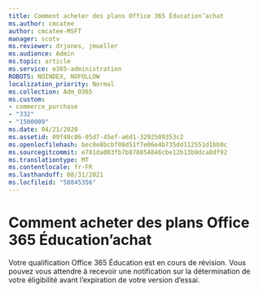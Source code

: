 ```yaml
---
title: Comment acheter des plans Office 365 Éducation’achat
ms.author: cmcatee
author: cmcatee-MSFT
manager: scotv
ms.reviewer: drjones, jmueller
ms.audience: Admin
ms.topic: article
ms.service: o365-administration
ROBOTS: NOINDEX, NOFOLLOW
localization_priority: Normal
ms.collection: Adm_O365
ms.custom:
- commerce_purchase
- "332"
- "1500009"
ms.date: 04/21/2020
ms.assetid: 09f40c86-05d7-45ef-a6d1-3292509353c2
ms.openlocfilehash: bec8e8bcbf08d51f7e06e4b735dd112551d1bb0c
ms.sourcegitcommit: e781da003fb7b878854846cbe12b13b9dca8df92
ms.translationtype: MT
ms.contentlocale: fr-FR
ms.lasthandoff: 08/31/2021
ms.locfileid: "58845356"
---
```

# <a name="how-to-purchase-office-365-education-plans"></a>Comment acheter des plans Office 365 Éducation’achat

Votre qualification Office 365 Éducation est en cours de révision. Vous pouvez vous attendre à recevoir une notification sur la détermination de votre éligibilité avant l’expiration de votre version d’essai.